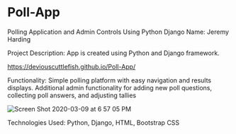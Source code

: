 # Poll-App
Polling Application and Admin Controls Using Python Django
Name: Jeremy Harding

Project Description: App is created using Python and Django framework.

https://deviouscuttlefish.github.io/Poll-App/

Functionality: Simple polling platform with easy navigation and results displays. Additional admin functionality for adding new poll questions, collecting poll answers, and adjusting tallies

![Screen Shot 2020-03-09 at 6 57 05 PM](https://user-images.githubusercontent.com/57159977/76269580-da18c080-6237-11ea-805c-6e3b065e0210.png)


Technologies Used: Python, Django, HTML, Bootstrap CSS
